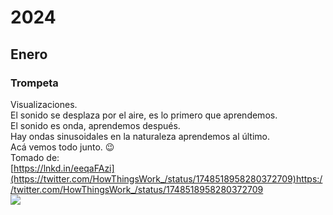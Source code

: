 # 2024
## Enero
### Trompeta
Visualizaciones.<br/>
El sonido se desplaza por el aire, es lo primero que aprendemos.<br/>
El sonido es onda, aprendemos después.<br/>
Hay ondas sinusoidales en la naturaleza aprendemos al último.<br/>
Acá vemos todo junto. 😉<br/>
Tomado de: <br/>
[https://lnkd.in/eeqaFAzi](https://twitter.com/HowThingsWork_/status/1748518958280372709)https://twitter.com/HowThingsWork_/status/1748518958280372709
<br/>
<img src="trompeta.gif">
